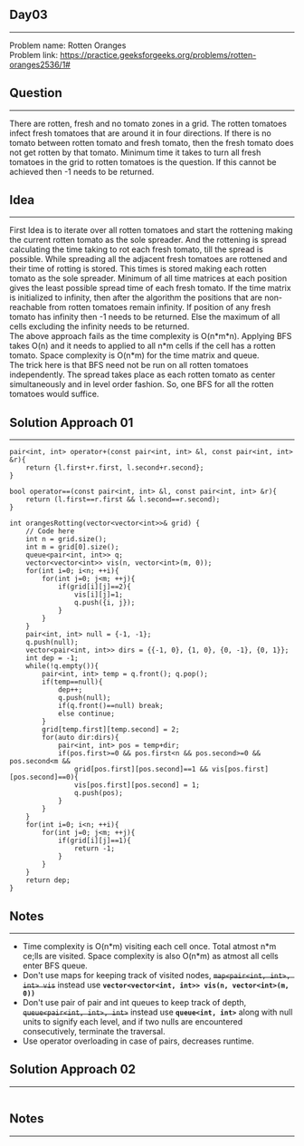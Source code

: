 ## Day03
--------
Problem name: Rotten Oranges <br>
Problem link: https://practice.geeksforgeeks.org/problems/rotten-oranges2536/1#

## Question
-----------
There are rotten, fresh and no tomato zones in a grid. The rotten tomatoes infect fresh tomatoes that are around it in four directions. If there is no tomato between rotten tomato and fresh tomato, then the fresh tomato does not get rotten by that tomato. Minimum time it takes to turn all fresh tomatoes in the grid to rotten tomatoes is the question. If this cannot be achieved then -1 needs to be returned.

## Idea
-------
First Idea is to iterate over all rotten tomatoes and start the rottening making the current rotten tomato as the sole spreader. And the rottening is spread calculating the time taking to rot each fresh tomato, till the spread is possible. While spreading all the adjacent fresh tomatoes are rottened and their time of rotting is stored. This times is stored making each rotten tomato as the sole spreader. Minimum of all time matrices at each position gives the least possible spread time of each fresh tomato. If the time matrix is initialized to infinity, then after the algorithm the positions that are non-reachable from rotten tomatoes remain infinity. If position of any fresh tomato has infinity then -1 needs to be returned. Else the maximum of all cells excluding the infinity needs to be returned. <br>
The above approach fails as the time complexity is O(n\*m\*n). Applying BFS takes O(n) and it needs to applied to all n\*m cells if the cell has a rotten tomato. Space complexity is O(n\*m) for the time matrix and queue. <br>
The trick here is that BFS need not be run on all rotten tomatoes independently. The spread takes place as each rotten tomato as center simultaneously and in level order fashion. So, one BFS for all the rotten tomatoes would suffice. <br>

## Solution Approach 01
-----------------------
```
pair<int, int> operator+(const pair<int, int> &l, const pair<int, int> &r){   
    return {l.first+r.first, l.second+r.second};                                
}

bool operator==(const pair<int, int> &l, const pair<int, int> &r){
    return (l.first==r.first && l.second==r.second);
}

int orangesRotting(vector<vector<int>>& grid) {
    // Code here
    int n = grid.size();
    int m = grid[0].size();
    queue<pair<int, int>> q;
    vector<vector<int>> vis(n, vector<int>(m, 0));
    for(int i=0; i<n; ++i){
        for(int j=0; j<m; ++j){
            if(grid[i][j]==2){
                vis[i][j]=1;
                q.push({i, j});
            }
        }
    }
    pair<int, int> null = {-1, -1};
    q.push(null);
    vector<pair<int, int>> dirs = {{-1, 0}, {1, 0}, {0, -1}, {0, 1}};
    int dep = -1;
    while(!q.empty()){
        pair<int, int> temp = q.front(); q.pop();
        if(temp==null){
            dep++;
            q.push(null);
            if(q.front()==null) break;
            else continue;
        }
        grid[temp.first][temp.second] = 2;
        for(auto dir:dirs){
            pair<int, int> pos = temp+dir;
            if(pos.first>=0 && pos.first<n && pos.second>=0 && pos.second<m &&
                grid[pos.first][pos.second]==1 && vis[pos.first][pos.second]==0){
                vis[pos.first][pos.second] = 1;
                q.push(pos);
            }
        }
    }
    for(int i=0; i<n; ++i){
        for(int j=0; j<m; ++j){
            if(grid[i][j]==1){
                return -1;
            }
        }
    }
    return dep;
}
```

## Notes
--------
- Time complexity is O(n\*m) visiting each cell once. Total atmost n\*m ce;lls are visited. Space complexity is also O(n\*m) as atmost all cells enter BFS queue.
- Don't use maps for keeping track of visited nodes, <s>`map<pair<int, int>, int> vis`</s> instead use <strong>`vector<vector<int, int>> vis(n, vector<int>(m, 0))`</strong>
- Don't use pair of pair and int queues to keep track of depth, <s>`queue<pair<int, int>, int>`</s> instead use <strong>`queue<int, int>`</strong> along with null units to signify each level, and if two nulls are encountered consecutively, terminate the traversal.
- Use operator overloading in case of pairs, decreases runtime.


## Solution Approach 02
-----------------------
```
```

## Notes
--------
